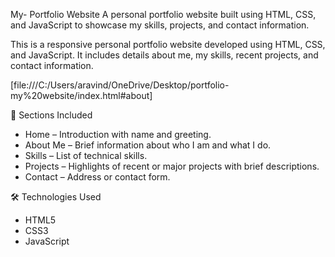 My- Portfolio Website
A personal portfolio website built using HTML, CSS, and JavaScript to showcase my skills, projects, and contact information.

This is a responsive personal portfolio website developed using HTML, CSS, and JavaScript. It includes details about me, my skills, recent projects, and contact information.


[file:///C:/Users/aravind/OneDrive/Desktop/portfolio-my%20website/index.html#about]

📁 Sections Included
- Home – Introduction with name and greeting.
- About Me – Brief information about who I am and what I do.
- Skills – List of technical skills.
- Projects – Highlights of recent or major projects with brief descriptions.
- Contact – Address or contact form.

🛠️ Technologies Used
- HTML5  
- CSS3  
- JavaScript


